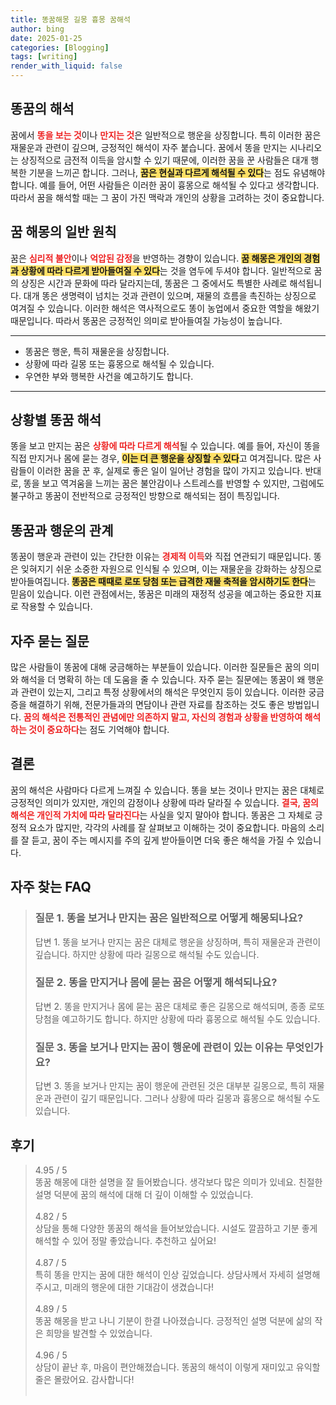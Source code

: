 ```yaml
---
title: 똥꿈해몽 길몽 흉몽 꿈해석
author: bing
date: 2025-01-25
categories: [Blogging]
tags: [writing]
render_with_liquid: false
---
```



<h2 id='똥꿈의 해석'>똥꿈의 해석</h2>

<p>꿈에서 <b><span style="color: #ee2323;">똥을 보는 것</span></b>이나 <b><span style="color: #ee2323;">만지는 것</span></b>은 일반적으로 행운을 상징합니다. 특히 이러한 꿈은 재물운과 관련이 깊으며, 긍정적인 해석이 자주 붙습니다. 꿈에서 똥을 만지는 시나리오는 상징적으로 금전적 이득을 암시할 수 있기 때문에, 이러한 꿈을 꾼 사람들은 대개 행복한 기분을 느끼곤 합니다. 그러나, <b><span style="background-color: #ffe066;">꿈은 현실과 다르게 해석될 수 있다</span></b>는 점도 유념해야 합니다. 예를 들어, 어떤 사람들은 이러한 꿈이 흉몽으로 해석될 수 있다고 생각합니다. 따라서 꿈을 해석할 때는 그 꿈이 가진 맥락과 개인의 상황을 고려하는 것이 중요합니다.</p>

<h2 id='꿈 해몽의 일반 원칙'>꿈 해몽의 일반 원칙</h2>

<p>꿈은 <b><span style="color: #ee2323;">심리적 불안</span></b>이나 <b><span style="color: #ee2323;">억압된 감정</span></b>을 반영하는 경향이 있습니다. <b><span style="background-color: #ffe066;">꿈 해몽은 개인의 경험과 상황에 따라 다르게 받아들여질 수 있다</span></b>는 것을 염두에 두셔야 합니다. 일반적으로 꿈의 상징은 시간과 문화에 따라 달라지는데, 똥꿈은 그 중에서도 특별한 사례로 해석됩니다. 대개 똥은 생명력이 넘치는 것과 관련이 있으며, 재물의 흐름을 촉진하는 상징으로 여겨질 수 있습니다. 이러한 해석은 역사적으로도 똥이 농업에서 중요한 역할을 해왔기 때문입니다. 따라서 똥꿈은 긍정적인 의미로 받아들여질 가능성이 높습니다.</p>

<hr />

<ul>
    <li>똥꿈은 행운, 특히 재물운을 상징합니다.</li>
    <li>상황에 따라 길몽 또는 흉몽으로 해석될 수 있습니다.</li>
    <li>우연한 부와 행복한 사건을 예고하기도 합니다.</li>
</ul>

<hr />

<h2 id='상황별 똥꿈 해석'>상황별 똥꿈 해석</h2>

<p>똥을 보고 만지는 꿈은 <b><span style="color: #ee2323;">상황에 따라 다르게 해석</span></b>될 수 있습니다. 예를 들어, 자신이 똥을 직접 만지거나 몸에 묻는 경우, <b><span style="background-color: #ffe066;">이는 더 큰 행운을 상징할 수 있다</span></b>고 여겨집니다. 많은 사람들이 이러한 꿈을 꾼 후, 실제로 좋은 일이 일어난 경험을 많이 가지고 있습니다. 반대로, 똥을 보고 역겨움을 느끼는 꿈은 불안감이나 스트레스를 반영할 수 있지만, 그럼에도 불구하고 똥꿈이 전반적으로 긍정적인 방향으로 해석되는 점이 특징입니다.</p>

<h2 id='똥꿈과 행운의 관계'>똥꿈과 행운의 관계</h2>

<p>똥꿈이 행운과 관련이 있는 간단한 이유는 <b><span style="color: #ee2323;">경제적 이득</span></b>와 직접 연관되기 때문입니다. 똥은 잊혀지기 쉬운 소중한 자원으로 인식될 수 있으며, 이는 재물운을 강화하는 상징으로 받아들여집니다. <b><span style="background-color: #ffe066;">똥꿈은 때때로 로또 당첨 또는 급격한 재물 축적을 암시하기도 한다</span></b>는 믿음이 있습니다. 이런 관점에서는, 똥꿈은 미래의 재정적 성공을 예고하는 중요한 지표로 작용할 수 있습니다.</p>

<h2 id='자주 묻는 질문'>자주 묻는 질문</h2>

<p>많은 사람들이 똥꿈에 대해 궁금해하는 부분들이 있습니다. 이러한 질문들은 꿈의 의미와 해석을 더 명확히 하는 데 도움을 줄 수 있습니다. 자주 묻는 질문에는 똥꿈이 왜 행운과 관련이 있는지, 그리고 특정 상황에서의 해석은 무엇인지 등이 있습니다. 이러한 궁금증을 해결하기 위해, 전문가들과의 면담이나 관련 자료를 참조하는 것도 좋은 방법입니다. <b><span style="color: #ee2323;">꿈의 해석은 전통적인 관념에만 의존하지 말고, 자신의 경험과 상황을 반영하여 해석하는 것이 중요하다</span></b>는 점도 기억해야 합니다.</p>

<h2 id='결론'>결론</h2>

<p>꿈의 해석은 사람마다 다르게 느껴질 수 있습니다. 똥을 보는 것이나 만지는 꿈은 대체로 긍정적인 의미가 있지만, 개인의 감정이나 상황에 따라 달라질 수 있습니다. <b><span style="color: #ee2323;">결국, 꿈의 해석은 개인적 가치에 따라 달라진다</span></b>는 사실을 잊지 말아야 합니다. 똥꿈은 그 자체로 긍정적 요소가 많지만, 각각의 사례를 잘 살펴보고 이해하는 것이 중요합니다. 마음의 소리를 잘 듣고, 꿈이 주는 메시지를 주의 깊게 받아들이면 더욱 좋은 해석을 가질 수 있습니다.</p>


<h2 id='자주_찾는_FAQ'>자주 찾는 FAQ</h2>
<div itemscope="" itemtype="https://schema.org/FAQPage"> 
<blockquote> 
<div itemscope="" itemprop="mainEntity" itemtype="https://schema.org/Question"> 
<h3 itemprop="name">질문 1. 똥을 보거나 만지는 꿈은 일반적으로 어떻게 해몽되나요?</h3> 
<div itemscope="" itemprop="acceptedAnswer" itemtype="https://schema.org/Answer"> 
<span itemprop="text"> 
<p>답변 1. 똥을 보거나 만지는 꿈은 대체로 행운을 상징하며, 특히 재물운과 관련이 깊습니다. 하지만 상황에 따라 길몽으로 해석될 수도 있습니다.</p> 
</span> 
</div> 
</div> 

<div itemscope="" itemprop="mainEntity" itemtype="https://schema.org/Question"> 
<h3 itemprop="name">질문 2. 똥을 만지거나 몸에 묻는 꿈은 어떻게 해석되나요?</h3> 
<div itemscope="" itemprop="acceptedAnswer" itemtype="https://schema.org/Answer"> 
<span itemprop="text"> 
<p>답변 2. 똥을 만지거나 몸에 묻는 꿈은 대체로 좋은 길몽으로 해석되며, 종종 로또 당첨을 예고하기도 합니다. 하지만 상황에 따라 흉몽으로 해석될 수도 있습니다.</p> 
</span> 
</div> 
</div> 

<div itemscope="" itemprop="mainEntity" itemtype="https://schema.org/Question"> 
<h3 itemprop="name">질문 3. 똥을 보거나 만지는 꿈이 행운에 관련이 있는 이유는 무엇인가요?</h3> 
<div itemscope="" itemprop="acceptedAnswer" itemtype="https://schema.org/Answer"> 
<span itemprop="text"> 
<p>답변 3. 똥을 보거나 만지는 꿈이 행운에 관련된 것은 대부분 길몽으로, 특히 재물운과 관련이 깊기 때문입니다. 그러나 상황에 따라 길몽과 흉몽으로 해석될 수도 있습니다.</p> 
</span> 
</div> 
</div> 
</blockquote> 
</div>
<h2 id='후기'>후기</h2>
<div itemscope itemtype="https://schema.org/Product">
  <blockquote>
  <div itemprop="review" itemscope itemtype="https://schema.org/Review">
      <div itemprop="reviewRating" itemscope itemtype="https://schema.org/Rating"> <span itemprop="ratingValue">4.95</span> / <span itemprop="bestRating">5</span> </div>
      <span itemprop="reviewBody">똥꿈 해몽에 대한 설명을 잘 들어봤습니다. 생각보다 많은 의미가 있네요. 친절한 설명 덕분에 꿈의 해석에 대해 더 깊이 이해할 수 있었습니다. </span>
  </div>
  <br>
  <div itemprop="review" itemscope itemtype="https://schema.org/Review">
      <div itemprop="reviewRating" itemscope itemtype="https://schema.org/Rating"> <span itemprop="ratingValue">4.82</span> / <span itemprop="bestRating">5</span> </div>
      <span itemprop="reviewBody">상담을 통해 다양한 똥꿈의 해석을 들어보았습니다. 시설도 깔끔하고 기분 좋게 해석할 수 있어 정말 좋았습니다. 추천하고 싶어요!</span>
  </div>
  <br>
  <div itemprop="review" itemscope itemtype="https://schema.org/Review">
      <div itemprop="reviewRating" itemscope itemtype="https://schema.org/Rating"> <span itemprop="ratingValue">4.87</span> / <span itemprop="bestRating">5</span> </div>
      <span itemprop="reviewBody">특히 똥을 만지는 꿈에 대한 해석이 인상 깊었습니다. 상담사께서 자세히 설명해 주시고, 미래의 행운에 대한 기대감이 생겼습니다!</span>
  </div>
  <br>
  <div itemprop="review" itemscope itemtype="https://schema.org/Review">
      <div itemprop="reviewRating" itemscope itemtype="https://schema.org/Rating"> <span itemprop="ratingValue">4.89</span> / <span itemprop="bestRating">5</span> </div>
      <span itemprop="reviewBody">똥꿈 해몽을 받고 나니 기분이 한결 나아졌습니다. 긍정적인 설명 덕분에 삶의 작은 희망을 발견할 수 있었습니다.</span>
  </div>
  <br>
  <div itemprop="review" itemscope itemtype="https://schema.org/Review">
      <div itemprop="reviewRating" itemscope itemtype="https://schema.org/Rating"> <span itemprop="ratingValue">4.96</span> / <span itemprop="bestRating">5</span> </div>
      <span itemprop="reviewBody">상담이 끝난 후, 마음이 편안해졌습니다. 똥꿈의 해석이 이렇게 재미있고 유익할 줄은 몰랐어요. 감사합니다!</span>
  </div>
  <br>
</blockquote>
</div>
